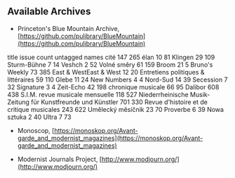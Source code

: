 ## Available Archives

- Princeton's Blue Mountain Archive,
[https://github.com/pulibrary/BlueMountain](https://github.com/pulibrary/BlueMountain)

title	issue count	untagged names
cité	147	265
élan	10	81
Klingen	29	109
Sturm-Bühne	7	14
Veshch	2	52
Volné směry	61	159
Broom	21	5
Bruno's Weekly	73	385
East & WestEast & West	12	20
Entretiens politiques & littéraires	59	110
Glebe	11	24
New Numbers	4	4
Nord-Sud	14	39
Secession	7	32
Signature	3	4
Zeit-Echo	42	198
chronique musicale	66	95
Dalibor	608	438
S.I.M. revue musicale mensuelle	118	527
Niederrheinische Musik-Zeitung für Kunstfreunde und Künstler	701	330
Revue d'histoire et de critique musicales	243	622
Umělecký měsíčník	23	70
Proverbe	6	39
Nowa sztuka	2	40
Ultra	7	73

- Monoscop,
  [https://monoskop.org/Avant-garde_and_modernist_magazines](https://monoskop.org/Avant-garde_and_modernist_magazines)

- Modernist Journals Project,
[http://www.modjourn.org/](http://www.modjourn.org/)
